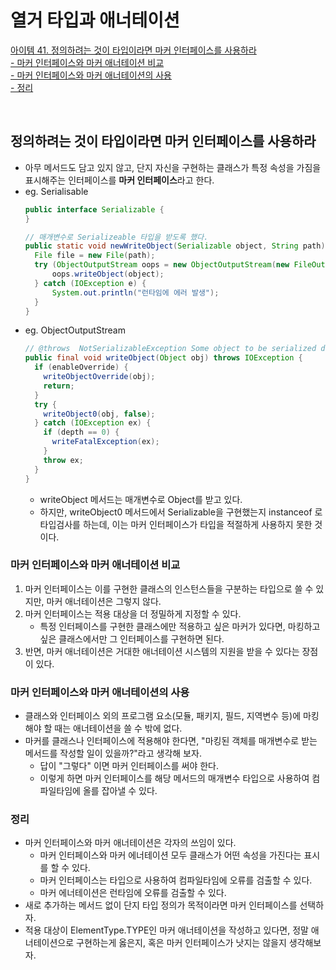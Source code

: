 # 열거 타입과 애너테이션

[아이템 41. 정의하려는 것이 타입이라면 마커 인터페이스를 사용하라](#정의하려는-것이-타입이라면-마커-인터페이스를-사용하라)  
[- 마커 인터페이스와 마커 애너테이션 비교](#마커-인터페이스와-마커-애너테이션-비교)  
[- 마커 인터페이스와 마커 애너테이션의 사용](#마커-인터페이스와-마커-애너테이션의-사용)  
[- 정리](#정리)

<br>

## 정의하려는 것이 타입이라면 마커 인터페이스를 사용하라
- 아무 메서드도 담고 있지 않고, 단지 자신을 구현하는 클래스가 특정 속성을 가짐을 표시해주는 인터페이스를 **마커 인터페이스**라고 한다.
- eg. Serialisable
  ```java
  public interface Serializable {
  }
  ```
  ```java
  // 매개변수로 Serializeable 타입을 받도록 했다.
  public static void newWriteObject(Serializable object, String path) {
    File file = new File(path);
    try (ObjectOutputStream oops = new ObjectOutputStream(new FileOutputStream(file))) {
        oops.writeObject(object);
    } catch (IOException e) {
        System.out.println("런타임에 에러 발생");
    }
  }
  ```
- eg. ObjectOutputStream
  ```java
  // @throws  NotSerializableException Some object to be serialized does not implement the java.io.Serializable interface.  
  public final void writeObject(Object obj) throws IOException {
    if (enableOverride) {
      writeObjectOverride(obj);
      return;
    }
    try {
      writeObject0(obj, false);
    } catch (IOException ex) {
      if (depth == 0) {
        writeFatalException(ex);
      }
      throw ex;
    }
  }
  ```
  - writeObject 메서드는 매개변수로 Object를 받고 있다. 
  - 하지만, writeObject0 메서드에서 Serializable을 구현했는지 instanceof 로 타입검사를 하는데, 이는 마커 인터페이스가 타입을 적절하게 사용하지 못한 것이다.

### 마커 인터페이스와 마커 애너테이션 비교
1. 마커 인터페이스는 이를 구현한 클래스의 인스턴스들을 구분하는 타입으로 쓸 수 있지만, 마커 애너테이션은 그렇지 않다.
2. 마커 인터페이스는 적용 대상을 더 정밀하게 지정할 수 있다.
   - 특정 인터페이스를 구현한 클래스에만 적용하고 싶은 마커가 있다면, 마킹하고 싶은 클래스에서만 그 인터페이스를 구현하면 된다.
3. 반면, 마커 애너테이션은 거대한 애너테이션 시스템의 지원을 받을 수 있다는 장점이 있다.


### 마커 인터페이스와 마커 애너테이션의 사용
- 클래스와 인터페이스 외의 프로그램 요소(모듈, 패키지, 필드, 지역변수 등)에 마킹해야 할 때는 애너테이션을 쓸 수 밖에 없다.
- 마커를 클래스나 인터페이스에 적용해야 한다면, "마킹된 객체를 매개변수로 받는 메서드를 작성할 일이 있을까?"라고 생각해 보자.
    - 답이 "그렇다" 이면 마커 인터페이스를 써야 한다.
    - 이렇게 하면 마커 인터페이스를 해당 메서드의 매개변수 타입으로 사용하여 컴파일타임에 올를 잡아낼 수 있다.


### 정리
- 마커 인터페이스와 마커 애너테이션은 각자의 쓰임이 있다.
    - 마커 인터페이스와 마커 에너테이션 모두 클래스가 어떤 속성을 가진다는 표시를 할 수 있다.
    - 마커 인터페이스는 타입으로 사용하여 컴파일타임에 오류를 검출할 수 있다.
    - 마커 에너테이션은 런타임에 오류를 검출할 수 있다.
- 새로 추가하는 메서드 없이 단지 타입 정의가 목적이라면 마커 인터페이스를 선택하자.
- 적용 대상이 ElementType.TYPE인 마커 애너테이션을 작성하고 있다면, 정말 애너테이션으로 구현하는게 옳은지, 혹은 마커 인터페이스가 낫지는 않을지 생각해보자.